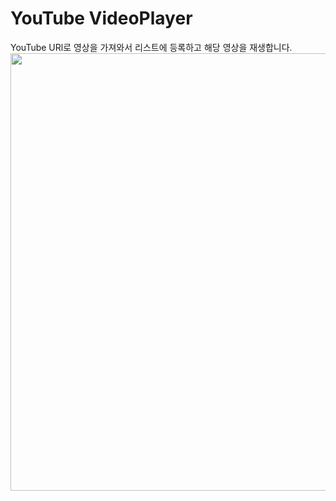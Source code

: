 # YouTube VideoPlayer

YouTube URl로 영상을 가져와서 리스트에 등록하고 해당 영상을 재생합니다.   
<img src="https://user-images.githubusercontent.com/59474775/128142241-202f2c56-17c9-4b42-bb86-3139a1ec559c.gif" height=700 >


